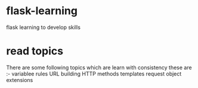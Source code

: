 # flask-learning
flask learning to develop skills

# read topics
There are some following topics which are learn with consistency these are :-
  variablee rules
  URL building
  HTTP methods
  templates
  request object
  extensions

